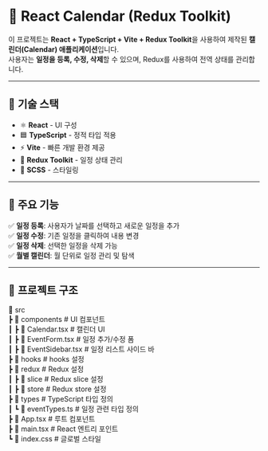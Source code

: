 # 📅 React Calendar (Redux Toolkit)

이 프로젝트는 **React + TypeScript + Vite + Redux Toolkit**을 사용하여 제작된 **캘린더(Calendar) 애플리케이션**입니다.  
사용자는 **일정을 등록, 수정, 삭제**할 수 있으며, Redux를 사용하여 전역 상태를 관리합니다.

---

## 📌 기술 스택
- ⚛️ **React** - UI 구성
- 🟦 **TypeScript** - 정적 타입 적용
- ⚡ **Vite** - 빠른 개발 환경 제공
- 🎯 **Redux Toolkit** - 일정 상태 관리
- 💅 **SCSS** - 스타일링

---

## 📌 주요 기능
✅ **일정 등록**: 사용자가 날짜를 선택하고 새로운 일정을 추가  
✅ **일정 수정**: 기존 일정을 클릭하여 내용 변경  
✅ **일정 삭제**: 선택한 일정을 삭제 가능  
✅ **월별 캘린더**: 월 단위로 일정 관리 및 탐색  

---

## 📌 프로젝트 구조

📂 src  
┣ 📂 components # UI 컴포넌트  
┃ ┣ 📜 Calendar.tsx # 캘린더 UI  
┃ ┣ 📜 EventForm.tsx # 일정 추가/수정 폼   
┃ ┣ 📜 EventSidebar.tsx # 일정 리스트 사이드 바    
┣ 📂 hooks # hooks 설정    
┣ 📂 redux # Redux 설정     
┃ ┣ 📂 slice # Redux slice 설정    
┃ ┣ 📂 store # Redux store 설정    
┣ 📂 types # TypeScript 타입 정의    
┃ ┗ 📜 eventTypes.ts # 일정 관련 타입 정의    
┣ 📜 App.tsx # 루트 컴포넌트     
┣ 📜 main.tsx # React 엔트리 포인트      
┗ 📜 index.css # 글로벌 스타일   
